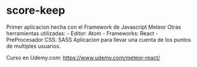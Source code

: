 # score-keep

Primer aplicacion hecha con el Framework de Javascript Meteor
Otras herramientas utilizadas:
    - Editor: Atom
    - Frameworks: React
    - PreProcesador CSS: SASS
Aplicacion para llevar una cuenta de los puntos de multiples usuarios.

Curso en Udemy.com: https://www.udemy.com/meteor-react/